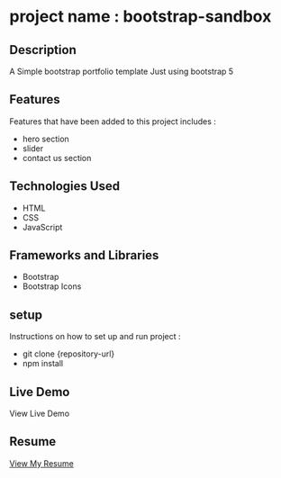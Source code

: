 # project name : bootstrap-sandbox

## Description 
A Simple bootstrap portfolio template Just using bootstrap 5 

## Features
Features that have been added to this project includes :

- hero section 
- slider
- contact us section


## Technologies Used
- HTML
- CSS
- JavaScript

## Frameworks and Libraries
- Bootstrap
- Bootstrap Icons


## setup
Instructions on how to set up and run project :
- git clone {repository-url}
- npm install

## Live Demo
View Live Demo

## Resume
[View My Resume](https://jobvision.ir/cv/75397075-123138)